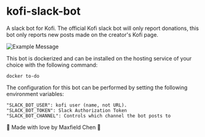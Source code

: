 # kofi-slack-bot
A slack bot for Kofi. The official Kofi slack bot will only report donations, this bot only reports new posts made on the creator's Kofi page.

![Example Message](https://maxfieldchen.com/images/kofi-slack-bot.png)

This bot is dockerized and can be installed on the hosting service of your choice with the following command:

`docker to-do`

The configuration for this bot can be performed by setting the following environment variables:

```
"SLACK_BOT_USER": kofi user (name, not URL).
"SLACK_BOT_TOKEN": Slack Authorization Token
"SLACK_BOT_CHANNEL": Controls which channel the bot posts to
```

💖 Made with love by Maxfield Chen 💖
